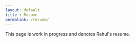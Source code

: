 ```yaml
---
layout: default
title : Resume
permalink: /resume/
---
```


This page is work in progress and denotes Rahul's resume.
